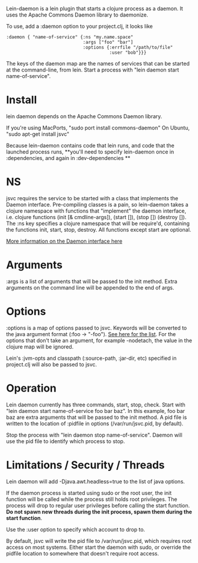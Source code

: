 Lein-daemon is a lein plugin that starts a clojure process as a daemon. It uses the Apache Commons Daemon library to daemonize. 

To use, add a :daemon option to your project.clj, it looks like

    :daemon { "name-of-service" {:ns "my.name.space"
                                 :args ["foo" "bar"]
                                 :options {:errfile "/path/to/file"
                                           :user "bob"}}}

The keys of the daemon map are the names of services that can be started at the command-line, from lein. Start a process with "lein daemon start name-of-service". 

Install
=======
lein daemon depends on the Apache Commons Daemon library. 

If you're using MacPorts, "sudo port install commons-daemon" 
On Ubuntu, "sudo apt-get install jsvc" 

Because lein-daemon contains code that lein runs, and code that the launched process runs, **you'll need to specify lein-daemon once in :dependencies, and again in :dev-dependencies **

NS
==
jsvc requires the service to be started with a class that implements the Daemon interface. Pre-compiling classes is a pain, so lein-daemon takes a clojure namespace with functions that "implement" the daemon interface, i.e. clojure functions (init [& cmdline-args]), (start []), (stop []) (destroy []). The :ns key specifies a clojure namespace that will be require'd, containing the functions init, start, stop, destroy. All functions except start are optional. 

[More information on the Daemon interface here](http://commons.apache.org/daemon/apidocs/org/apache/commons/daemon/Daemon.html)

Arguments
=========
:args is a list of arguments that will be passed to the init method. Extra arguments on the command line will be appended to the end of args.

Options
=======
:options is a map of options passed to jsvc. Keywords will be converted to the java argument format (:foo -> "-foo"). [See here for the list](http://commons.apache.org/daemon/jsvc.html). For the options that don't take an argument, for example -nodetach, the value in the clojure map will be ignored. 

Lein's :jvm-opts and classpath (:source-path, :jar-dir, etc) specified in project.clj will also be passed to jsvc.

Operation
=========
Lein daemon currently has three commands, start, stop, check. Start with "lein daemon start name-of-service foo bar baz". In this example, foo bar baz are extra arguments that will be passed to the init method. A pid file is written to the location of :pidfile in options (/var/run/jsvc.pid, by default). 

Stop the process with "lein daemon stop name-of-service". Daemon will use the pid file to identify which process to stop.

Limitations / Security / Threads
================================
Lein daemon will add -Djava.awt.headless=true to the list of java options.

If the daemon process is started using sudo or the root user, the init function will be called while the process still holds root privileges. The process will drop to regular user privileges before calling the start function. **Do not spawn new threads during the init process, spawn them during the start function**.

Use the :user option to specify which account to drop to.

By default, jsvc will write the pid file to /var/run/jsvc.pid, which requires root access on most systems. Either start the daemon with sudo, or override the pidfile location to somewhere that doesn't require root access.